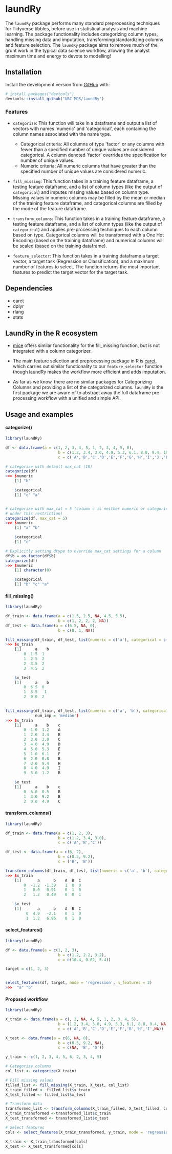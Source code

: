
<!-- README.md is generated from README.Rmd. Please edit that file -->

# laundRy

<!-- badges: start -->

<!-- badges: end -->

The `laundRy` package performs many standard preprocessing techniques
for Tidyverse tibbles, before use in statistical analysis and machine
learning. The package functionality includes categorizing column types,
handling missing data and imputation, transforming/standardizing columns
and feature selection. The `laundRy` package aims to remove much of the
grunt work in the typical data science workflow, allowing the analyst
maximum time and energy to devote to modelling\!

## Installation

Install the development version from [GitHub](https://github.com/) with:

``` r
# install.packages("devtools")
devtools::install_github("UBC-MDS/laundRy")
```

### Features

  - `categorize`: This function will take in a dataframe and output a
    list of vectors with names 'numeric' and 'categorical', each containing the column names associated with the name type.
      - Categorical criteria: All columns of type 'factor' or any columns with fewer than a specified number of unique values are considered categorical. A column denoted 'factor' overrides the specification for number of unique values.
      - Numeric criteria: All numeric columns that have greater than the specified number of unique values are considered numeric.

  - `fill_missing`: This function takes in a training feature dataframe, a testing feature dataframe, and a list of column types (like the output of `categorical`) and imputes missing values based on column type. Missing values in numeric columns may be filled by the mean or median of the training feature dataframe, and categorical columns are filled by the mode of the feature dataframe.

  - `transform_columns`: This function takes in a training feature dataframe, a testing feature dataframe, and a list of column types (like the output of `categorical`) and applies pre-processing techniques to each column based on type. Categorical columns
  will be transformed with a One Hot Encoding (based on the training dataframe) and numerical columns will be scaled (based on the training dataframe).

  - `feature_selector`: This function takes in a training dataframe a target vector, a target task (Regression or Classification), and a maximum number of features to select. The
    function returns the most important features to predict the target vector for the target task.

## Dependencies

  - caret
  - dplyr
  - rlang
  - stats

## LaundRy in the R ecosystem

  - [mice](https://cran.r-project.org/web/packages/mice/mice.pdf) offers
    similar functionality for the fill\_missing function, but is not
    integrated with a column categorizer.

  - The main feature selection and preprocessing package in R is
    [caret](https://cran.r-project.org/web/packages/caret/caret.pdf),
    which carries out similar functionality to our `feature_selector`
    function though laundRy makes the workflow more efficient and adds
    imputation.

  - As far as we know, there are no similar packages for Categorizing
    Columns and providing a list of the categorized columns. `laundRy`
    is the first package we are aware of to abstract away the full
    dataframe pre-processing workflow with a unified and simple API.


## Usage and examples

#### categorize()

```R
library(laundRy)

df <- data.frame(a = c(1, 2, 3, 4, 5, 1, 2, 3, 4, 5, 0),
                       b = c(1.2, 3.4, 3.0, 4.9, 5.3, 6.1, 8.8, 9.4, 10.4, 1.3, 0.0),
                       c = c('A','B','C','D','E','F','G','H','I','J','B'))

# categorize with default max_cat (10)
categorize(df)
>>> $numeric
    [1] "b"

    $categorical
    [1] "c" "a"


# categorize with max_cat = 5 (column c is neither numeric or categorical 
# under this restriction)
categorize(df, max_cat = 5)
>>> $numeric
    [1] "a" "b"

    $categorical
    [1] "c"

# Explicitly setting dtype to override max_cat settings for a column
df$b = as.factor(df$b)
categorize(df)
>>> $numeric
    [1] character(0)

    $categorical
    [1] "b" "c" "a"
```

#### fill_missing()

```R
library(laundRy)

df_train <- data.frame(a = c(1.5, 2.5, NA, 4.5, 5.5),
                       b = c(1, 2, 2, 2, NA))
df_test <- data.frame(a = c(6.5, NA, 0),
                       b = c(0, 1, NA))

fill_missing(df_train, df_test, list(numeric = c('a'), categorical = c('b')), "mean", "mode" )
>>> $x_train
    [1]      a    b    
        0  1.5  1    
        1  2.5  2    
        2  3.5  2    
        3  4.5  2    

    $x_test
    [1]      a    b    
        0  6.5  0    
        1  3.5   1  
        2  0.0  2    
    

fill_missing(df_train, df_test, list(numeric = c('a', 'b'), categorical = c('c'))) 
             num_imp = 'median')
>>> $x_train
    [1]      a    b    c
        0  1.0  1.2    A
        1  2.0  3.4    B
        2  3.0  3.0    C
        3  4.0  4.9    D
        4  5.0  5.3    E
        5  1.0  6.1    F
        6  2.0  8.8    B
        7  3.0  9.4    H
        8  4.0  4.9    I
        9  5.0  1.2    B

    $x_test
    [1]      a    b    c
        0  6.0  0.5    B
        1  3.0  9.2    B
        2  0.0  4.9    C
```

#### transform_columns()

```R
library(laundRy)

df_train <- data.frame(a = c(1, 2, 3),
                       b = c(1.2, 3.4, 3.0),
                       c = c('A','B','C'))

df_test <- data.frame(a = c(6, 2),
                       b = c(0.5, 9.2),
                       c = ('B', 'B'))

transform_columns(df_train, df_test, list(numeric = c('a', 'b'), categorical = c('c')))
>>> $x_train
    [1]       a      b    A  B  C
        0  -1.2  -1.39    1  0  0
        1   0.0   0.91    0  1  0
        2   1.2   0.49    0  0  1

    $x_test
    [1]       a      b    A  B  C
         0  4.9   -2.1    0  1  0
         1  1.2   6.96    0  1  0
```

#### select_features()

```R
library(laundRy)

df <- data.frame(a = c(1, 2, 3),
                       b = c(1.2, 2.2, 3.2),
                       c = c(10.4, 0.02, 5.4))

target = c(1, 2, 3)


select_features(df, target, mode = 'regression', n_features = 2)
>>>  "a" "b"
```

#### Proposed workflow

```R
library(laundRy)

X_train <- data.frame(a = c(, 2, NA, 4, 5, 1, 2, 3, 4, 5),
                       b = (1.2, 3.4, 3.0, 4.9, 5.3, 6.1, 8.8, 9.4, NA, 1.2),
                       c = c('A','B','C','D','E','F','B','H','I',NA))

X_test <- data.frame(a = c(6, NA, 0),
                       b = c(0.5, 9.2, NA),
                       c = c(NA, 'B', 'D'))

y_train <- c(1, 2, 3, 4, 5, 6, 2, 3, 4, 5)

# Categorize columns
col_list <- categorize(X_train)

# Fill missing values
filled_list <- fill_missing(X_train, X_test, col_list)
X_train_filled <- filled_list$x_train
X_test_filled <- filled_list$x_test

# Transform data
transformed_list <- transform_columns(X_train_filled, X_test_filled, col_list)
X_train_transformed <-transformed_list$x_train
X_test_transformed <- transformed_list$x_test

# Select features
cols <- select_features(X_train_transformed, y_train, mode = 'regression')

X_train <- X_train_transformed[cols]
X_test <- X_test_transformed[cols]

```

